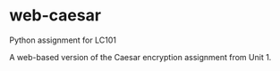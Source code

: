 # web-caesar
Python assignment for LC101

A web-based version of the Caesar encryption assignment from Unit 1.
